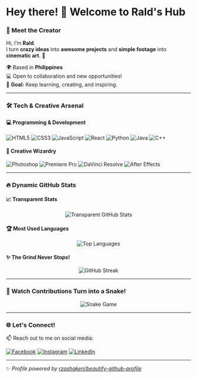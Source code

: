 # Hey there! 👋 Welcome to **Rald's Hub**

### 🎉 Meet the Creator  
Hi, I’m **Rald**.  
I turn **crazy ideas** into **awesome projects** and **simple footage** into **cinematic art**. 🚀  

🌍 Based in **Philippines**  
💻 Open to collaboration and new opportunities!  
🎯 **Goal:** Keep learning, creating, and inspiring.  

---

### 🛠️ Tech & Creative Arsenal  

#### 💻 Programming & Development  
<p align="left">
  <img src="https://img.shields.io/badge/HTML5-%23E34F26.svg?style=flat&logo=html5&logoColor=white" alt="HTML5" />
  <img src="https://img.shields.io/badge/CSS3-%231572B6.svg?style=flat&logo=css3&logoColor=white" alt="CSS3" />
  <img src="https://img.shields.io/badge/JavaScript-%23F7DF1E.svg?style=flat&logo=javascript&logoColor=black" alt="JavaScript" />
  <img src="https://img.shields.io/badge/React-%2361DAFB.svg?style=flat&logo=react&logoColor=black" alt="React" />
  <img src="https://img.shields.io/badge/Python-%233776AB.svg?style=flat&logo=python&logoColor=white" alt="Python" />
  <img src="https://img.shields.io/badge/Java-%23ED8B00.svg?style=flat&logo=openjdk&logoColor=white" alt="Java" />
  <img src="https://img.shields.io/badge/C%2B%2B-%2300599C.svg?style=flat&logo=c%2B%2B&logoColor=white" alt="C++" />
</p>

#### 🎨 Creative Wizardry  
<p align="left">
  <img src="https://img.shields.io/badge/Photoshop-%2331A8FF.svg?style=flat&logo=adobe-photoshop&logoColor=white" alt="Photoshop" />
  <img src="https://img.shields.io/badge/Premiere%20Pro-%239999FF.svg?style=flat&logo=adobe-premiere-pro&logoColor=white" alt="Premiere Pro" />
  <img src="https://img.shields.io/badge/DaVinci%20Resolve-%23F29D00.svg?style=flat&logo=blackmagicdesign&logoColor=white" alt="DaVinci Resolve" />
  <img src="https://img.shields.io/badge/After%20Effects-%23CF96FD.svg?style=flat&logo=adobe-after-effects&logoColor=white" alt="After Effects" />
</p>

---

### 🔥 Dynamic GitHub Stats  

#### 📈 Transparent Stats  
<p align="center">
  <img src="https://github-readme-stats.vercel.app/api?username=potakaaa&show_icons=true&hide_title=true&theme=transparent" alt="Transparent GitHub Stats" />
</p>

#### 🏆 Most Used Languages  
<p align="center">
  <img src="https://github-readme-stats.vercel.app/api/top-langs/?username=potakaaa&layout=compact&theme=transparent" alt="Top Languages" />
</p>

#### ✨ The Grind Never Stops!  
<p align="center">
  <img src="https://github-readme-streak-stats.herokuapp.com/?user=potakaaa&theme=transparent" alt="GitHub Streak" />
</p>

---

### 🐍 Watch Contributions Turn into a Snake!  
<p align="center">
  <img src="https://github.com/potakaaa/potakaaa/blob/output/github-contribution-grid-snake.svg" alt="Snake Game" />
</p>

---

### 🌐 Let's Connect!  

📫 Reach out to me on social media:  
<p align="left">
  <a href="https://facebook.com/grldjr" target="_blank"><img src="https://img.shields.io/badge/Facebook-%231877F2.svg?style=flat&logo=facebook&logoColor=white" alt="Facebook" /></a>
  <a href="https://www.instagram.com/jr.raldyyy" target="_blank"><img src="https://img.shields.io/badge/Instagram-%23E4405F.svg?style=flat&logo=instagram&logoColor=white" alt="Instagram" /></a>
  <a href="https://www.linkedin.com/in/gerald-helbiro-jr-83880a212" target="_blank"><img src="https://img.shields.io/badge/LinkedIn-%230077B5.svg?style=flat&logo=linkedin&logoColor=white" alt="LinkedIn" /></a>
</p>

---

✨ *Profile powered by [rzashakeri/beautify-github-profile](https://github.com/rzashakeri/beautify-github-profile)*  
